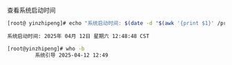 查看系统启动时间

```bash
[root@ yinzhipeng]# echo "系统启动时间: $(date -d "$(awk '{print $1}' /proc/uptime) seconds ago")"    
 
系统启动时间: 2025年 04月 12日 星期六 12:48:48 CST
```



```bash
[root@yinzhipeng]# who -b 
         系统引导 2025-04-12 12:49
```

